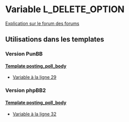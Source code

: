 # Variable L_DELETE_OPTION
[Explication sur le forum des forums](http://forum.forumactif.com/t294113-listing-des-variables#L_DELETE_OPTION)

## Utilisations dans les templates

### Version PunBB

#### [Template posting_poll_body](punbb/posting_poll_body.md)
* [Variable à la ligne 29](../punbb/posting_poll_body.tpl#L29)

### Version phpBB2

#### [Template posting_poll_body](subsilver/posting_poll_body.md)
* [Variable à la ligne 32](../subsilver/posting_poll_body.tpl#L32)